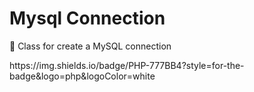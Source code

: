 # Mysql Connection
<p>🚀 Class for create a MySQL connection</p>
https://img.shields.io/badge/PHP-777BB4?style=for-the-badge&logo=php&logoColor=white
